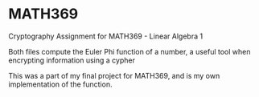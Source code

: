 # MATH369
Cryptography Assignment for MATH369 - Linear Algebra 1

Both files compute the Euler Phi function of a number, a useful tool when encrypting information using a cypher

This was a part of my final project for MATH369, and is my own implementation of the function.
